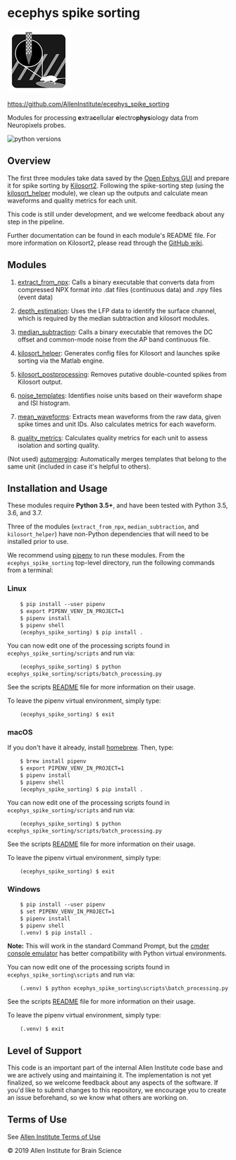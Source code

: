 # ecephys spike sorting

![ecephys_spike_sorting_icon](icon.png)

https://github.com/AllenInstitute/ecephys_spike_sorting

Modules for processing **e**xtra**c**ellular **e**lectro**phys**iology data from Neuropixels probes.

![python versions](https://img.shields.io/badge/python-3.5%20%7C%203.6%20%7C%203.7-blue.svg)


## Overview

The first three modules take data saved by the [Open Ephys GUI](https://github.com/open-ephys/plugin-gui) and prepare it for spike sorting by [Kilosort2](https://github.com/MouseLand/Kilosort2). Following the spike-sorting step (using the [kilosort_helper](ecephys_spike_sorting/modules/kilosort_helper/README.md) module), we clean up the outputs and calculate mean waveforms and quality metrics for each unit.

This code is still under development, and we welcome feedback about any step in the pipeline.

Further documentation can be found in each module's README file. For more information on Kilosort2, please read through the [GitHub wiki](https://github.com/MouseLand/Kilosort2/wiki).


## Modules

1. [extract_from_npx](ecephys_spike_sorting/modules/extract_from_npx/README.md): Calls a binary executable that converts data from compressed NPX format into .dat files (continuous data) and .npy files (event data)

2. [depth_estimation](ecephys_spike_sorting/modules/depth_estimation/README.md): Uses the LFP data to identify the surface channel, which is required by the median subtraction and kilosort modules.

3. [median_subtraction](ecephys_spike_sorting/modules/median_subtraction/README.md): Calls a binary executable that removes the DC offset and common-mode noise from the AP band continuous file.

4. [kilosort_helper](ecephys_spike_sorting/modules/kilosort_helper/README.md): Generates config files for Kilosort and launches spike sorting via the Matlab engine.

5. [kilosort_postprocessing](ecephys_spike_sorting/modules/kilosort_postprocessing/README.md): Removes putative double-counted spikes from Kilosort output.

6. [noise_templates](ecephys_spike_sorting/modules/noise_templates/README.md): Identifies noise units based on their waveform shape and ISI histogram.

7. [mean_waveforms](ecephys_spike_sorting/modules/mean_waveforms/README.md): Extracts mean waveforms from the raw data, given spike times and unit IDs. Also calculates metrics for each waveform.

8. [quality_metrics](ecephys_spike_sorting/modules/quality_metrics/README.md): Calculates quality metrics for each unit to assess isolation and sorting quality.

(Not used) [automerging](ecephys_spike_sorting/modules/automerging/README.md): Automatically merges templates that belong to the same unit (included in case it's helpful to others).


## Installation and Usage

These modules require **Python 3.5+**, and have been tested with Python 3.5, 3.6, and 3.7.

Three of the modules (`extract_from_npx`, `median_subtraction`, and `kilosort_helper`) have non-Python dependencies that will need to be installed prior to use.

We recommend using [pipenv](https://github.com/pypa/pipenv) to run these modules. From the `ecephys_spike_sorting` top-level directory, run the following commands from a terminal:

### Linux

```shell
    $ pip install --user pipenv
    $ export PIPENV_VENV_IN_PROJECT=1
    $ pipenv install
    $ pipenv shell
    (ecephys_spike_sorting) $ pip install .
```
You can now edit one of the processing scripts found in `ecephys_spike_sorting/scripts` and run via:

```shell
    (ecephys_spike_sorting) $ python ecephys_spike_sorting/scripts/batch_processing.py
```
See the scripts [README](ecephys_spike_sorting/scripts/README.md) file for more information on their usage.

To leave the pipenv virtual environment, simply type:

```shell
    (ecephys_spike_sorting) $ exit
```

### macOS

If you don't have it already, install [homebrew](https://brew.sh/). Then, type:

```shell
    $ brew install pipenv
    $ export PIPENV_VENV_IN_PROJECT=1
    $ pipenv install
    $ pipenv shell
    (ecephys_spike_sorting) $ pip install .
```
You can now edit one of the processing scripts found in `ecephys_spike_sorting/scripts` and run via:

```shell
    (ecephys_spike_sorting) $ python ecephys_spike_sorting/scripts/batch_processing.py
```
See the scripts [README](ecephys_spike_sorting/scripts/README.md) file for more information on their usage.

To leave the pipenv virtual environment, simply type:

```shell
    (ecephys_spike_sorting) $ exit
```

### Windows

```shell
    $ pip install --user pipenv
    $ set PIPENV_VENV_IN_PROJECT=1
    $ pipenv install
    $ pipenv shell
    (.venv) $ pip install .
```
**Note:** This will work in the standard Command Prompt, but the [cmder console emulator](https://cmder.net/) has better compatibility with Python virtual environments.

You can now edit one of the processing scripts found in `ecephys_spike_sorting\scripts` and run via:

```shell
    (.venv) $ python ecephys_spike_sorting\scripts\batch_processing.py
```
See the scripts [README](ecephys_spike_sorting/scripts/README.md) file for more information on their usage.

To leave the pipenv virtual environment, simply type:

```shell
    (.venv) $ exit
```

## Level of Support

This code is an important part of the internal Allen Institute code base and we are actively using and maintaining it. The implementation is not yet finalized, so we welcome feedback about any aspects of the software. If you'd like to submit changes to this repository, we encourage you to create an issue beforehand, so we know what others are working on.


## Terms of Use

See [Allen Institute Terms of Use](https://alleninstitute.org/legal/terms-use/)


© 2019 Allen Institute for Brain Science